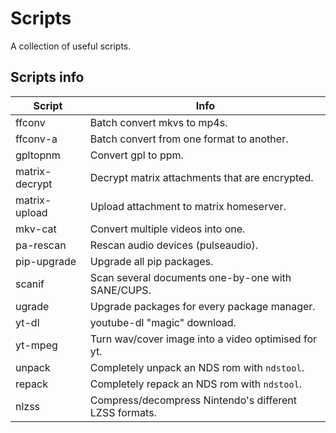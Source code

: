 # Scripts
A collection of useful scripts.

## Scripts info
| Script         | Info                                                   |
|----------------|--------------------------------------------------------|
| ffconv         | Batch convert mkvs to mp4s.                            |
| ffconv-a       | Batch convert from one format to another.              |
| gpltopnm       | Convert gpl to ppm.                                    |
| matrix-decrypt | Decrypt matrix attachments that are encrypted.         |
| matrix-upload  | Upload attachment to matrix homeserver.                |
| mkv-cat        | Convert multiple videos into one.                      |
| pa-rescan      | Rescan audio devices (pulseaudio).                     |
| pip-upgrade    | Upgrade all pip packages.                              |
| scanif         | Scan several documents one-by-one with SANE/CUPS.      |
| ugrade         | Upgrade packages for every package manager.            |
| yt-dl          | youtube-dl "magic" download.                           |
| yt-mpeg        | Turn wav/cover image into a video optimised for yt.    |
| unpack	 | Completely unpack an NDS rom with `ndstool`.           |
| repack	 | Completely repack an NDS rom with `ndstool`.           |
| nlzss		 | Compress/decompress Nintendo's different LZSS formats. |
